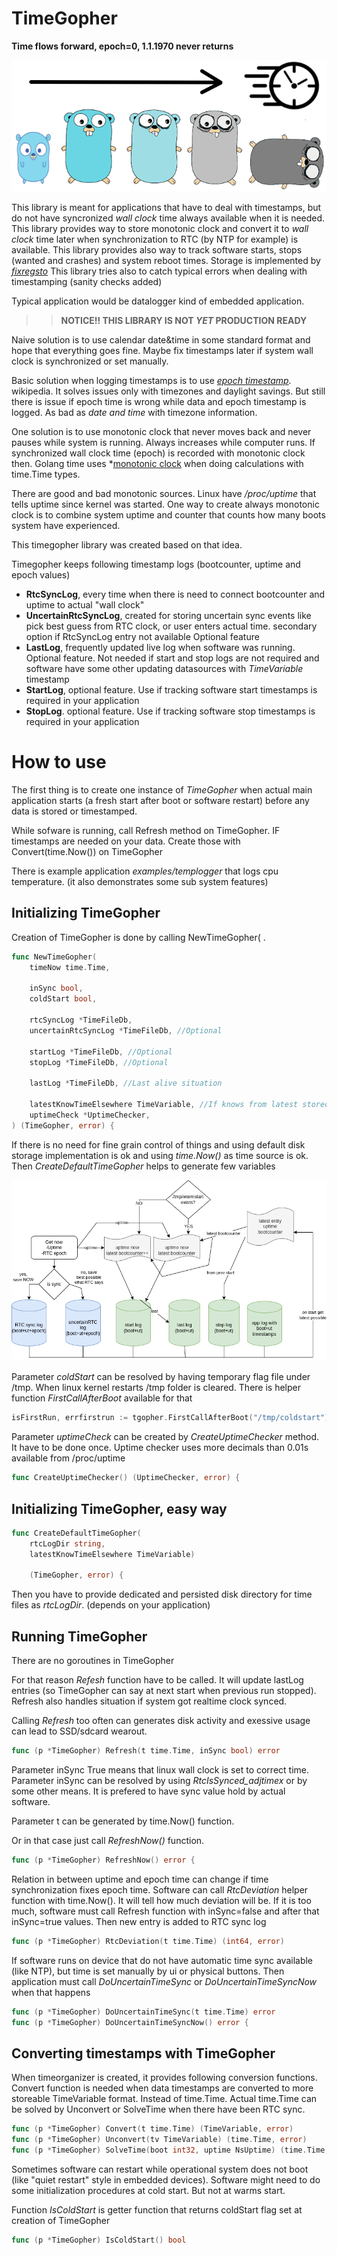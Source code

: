 # TimeGopher
**Time flows forward, epoch=0, 1.1.1970 never returns**

![1.1.1970 never returns, time goes forward](./doc/timegopher.png)


This library is meant for applications that have to deal with timestamps, but do not have syncronized *wall clock* time always available when it is needed. This library provides way to store monotonic clock and convert it to *wall clock* time later when synchronization to RTC (by NTP for example) is available. This library provides also way to track software starts, stops (wanted and crashes) and system reboot times. Storage is implemented by *[fixregsto](https://github.com/hjkoskel/fixregsto)*
This library tries also to catch typical errors when dealing with timestamping (sanity checks added)

Typical application would be datalogger kind of embedded application.

>>**NOTICE!! THIS LIBRARY IS NOT _YET_ PRODUCTION READY**

Naive solution is to use calendar date&time in some standard format and hope that everything goes fine. Maybe fix timestamps later if system wall clock is synchronized or set manually.

Basic solution when logging timestamps is to use *[epoch timestamp](https://en.wikipedia.org/wiki/Epoch_(computing))*. wikipedia. It solves issues only with timezones and daylight savings. But still there is issue if epoch time is wrong while data and epoch timestamp is logged. As bad as *date and time* with timezone information.

One solution is to use monotonic clock that never moves back and never pauses while system is running. Always increases while computer runs. If synchronized wall clock time (epoch) is recorded with monotonic clock then. Golang time uses *[monotonic clock](https://pkg.go.dev/time#hdr-Monotonic_Clocks) when doing calculations with time.Time types.

There are good and bad monotonic sources. Linux have */proc/uptime* that tells uptime since kernel was started.
One way to create always monotonic clock is to combine system uptime and counter that counts how many boots system have experienced.

This timegopher library was created based on that idea.

Timegopher keeps following timestamp logs (bootcounter, uptime and epoch values)

- **RtcSyncLog**, every time when there is need to connect bootcounter and uptime to actual "wall clock"
- **UncertainRtcSyncLog**, created for storing uncertain sync events like pick best guess from RTC clock, or user enters actual time. secondary option if RtcSyncLog entry not available Optional feature
- **LastLog**, frequently updated live log when software was running. Optional feature. Not needed if start and stop logs are not required and software have some other updating datasources with *TimeVariable* timestamp
- **StartLog**, optional feature. Use if tracking software start timestamps is required in your application
- **StopLog**. optional feature. Use if tracking software stop timestamps is required in your application


# How to use

The first thing is to create one instance of *TimeGopher* when actual main application starts (a fresh start after boot or software restart) before any data is stored or timestamped.

While sofware is running, call Refresh method on TimeGopher. IF timestamps are needed on your data. Create those with Convert(time.Now()) on TimeGopher

There is example application *examples/templogger* that logs cpu temperature. (it also demonstrates some sub system features)


## Initializing TimeGopher
Creation of TimeGopher is done by calling NewTimeGopher( .

```go
func NewTimeGopher(
	timeNow time.Time,

	inSync bool,
	coldStart bool,

	rtcSyncLog *TimeFileDb,
	uncertainRtcSyncLog *TimeFileDb, //Optional

	startLog *TimeFileDb, //Optional
	stopLog *TimeFileDb, //Optional

	lastLog *TimeFileDb, //Last alive situation

	latestKnowTimeElsewhere TimeVariable, //If knows from latest stored timestamp on timeseries database
	uptimeCheck *UptimeChecker,
) (TimeGopher, error) {
```

If there is no need for fine grain control of things and using default disk storage implementation is ok and using *time.Now()* as time source is ok. Then *CreateDefaultTimeGopher* helps to generate few variables

![Initializing time storage](./doc/timeStoragesInit.drawio.png)

Parameter *coldStart* can be resolved by having temporary flag file under /tmp. When linux kernel restarts /tmp folder is cleared. There is helper function *FirstCallAfterBoot* available for that
```go
isFirstRun, errfirstrun := tgopher.FirstCallAfterBoot("/tmp/coldstart")
```

Parameter *uptimeCheck* can be created by *CreateUptimeChecker* method. It have to be done once. Uptime checker uses more decimals than 0.01s available from /proc/uptime
```go
func CreateUptimeChecker() (UptimeChecker, error) {
```


## Initializing TimeGopher, easy way
```go
func CreateDefaultTimeGopher(
    rtcLogDir string,
    latestKnowTimeElsewhere TimeVariable) 
    
    (TimeGopher, error) {
```
Then you have to provide dedicated and persisted disk directory for time files as *rtcLogDir*. (depends on your application)

## Running TimeGopher

There are no goroutines in TimeGopher

For that reason *Refesh* function have to be called. It will update lastLog entries (so TimeGopher can say at next start when previous run stopped). Refresh also handles situation if system got realtime clock synced.

Calling *Refresh* too often can generates disk activity and exessive usage can lead to SSD/sdcard wearout.
```go
func (p *TimeGopher) Refresh(t time.Time, inSync bool) error
```

Parameter inSync True means that linux wall clock is set to correct time.
Parameter inSync can be resolved by using *RtcIsSynced_adjtimex* or by some other means. It is prefered to have sync value hold by actual software.

Parameter t can be generated by time.Now() function. 

Or in that case just call *RefreshNow()* function.
```go
func (p *TimeGopher) RefreshNow() error {
```

Relation in between uptime and epoch time can change if time synchronization fixes epoch time. Software can call *RtcDeviation* helper function with time.Now(). It will tell how much deviation will be. If it is too much, software must call Refresh function with inSync=false and after that inSync=true values. Then new entry is added to RTC sync log
```go
func (p *TimeGopher) RtcDeviation(t time.Time) (int64, error)
```

If software runs on device that do not have automatic time sync available (like NTP), but time is set manually by ui or physical buttons. Then application must call *DoUncertainTimeSync* or *DoUncertainTimeSyncNow* when that happens

```go
func (p *TimeGopher) DoUncertainTimeSync(t time.Time) error
func (p *TimeGopher) DoUncertainTimeSyncNow() error {
```


## Converting timestamps with TimeGopher
When timeorganizer is created, it provides following conversion functions.
Convert function is needed when data timestamps are converted to more storeable TimeVariable format.
Instead of time.Time. Actual time.Time can be solved by Unconvert or SolveTime when there have been RTC sync.

```go
func (p *TimeGopher) Convert(t time.Time) (TimeVariable, error)
func (p *TimeGopher) Unconvert(tv TimeVariable) (time.Time, error)
func (p *TimeGopher) SolveTime(boot int32, uptime NsUptime) (time.Time, error) //Calls unconvert
```



Sometimes software can restart while operational system does not boot (like "quiet restart" style in embedded devices). Software might need to do some initialization procedures at cold start. But not at warms start.

Function *IsColdStart* is getter function that returns coldStart flag set at creation of TimeGopher
```go
func (p *TimeGopher) IsColdStart() bool
```

